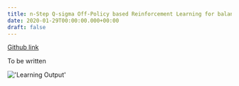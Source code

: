 ```yaml
---
title: n-Step Q-sigma Off-Policy based Reinforcement Learning for balancing a Pendulum
date: 2020-01-29T00:00:00.000+00:00
draft: false
---
```

[Github link]()

To be written

!['Learning Output'](/images/q_lear.gif)